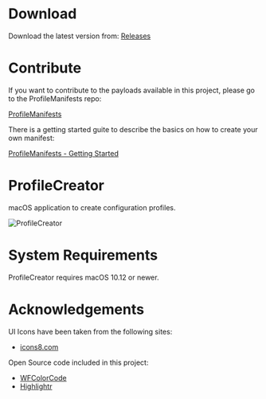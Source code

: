 # Download

Download the latest version from: [Releases](https://github.com/erikberglund/ProfileCreator/releases)

# Contribute

If you want to contribute to the payloads available in this project, please go to the ProfileManifests repo:

[ProfileManifests](https://github.com/erikberglund/ProfileManifests)

There is a getting started guite to describe the basics on how to create your own manifest:

[ProfileManifests - Getting Started](https://github.com/erikberglund/ProfileManifests/wiki/Getting-Started)

# ProfileCreator
macOS application to create configuration profiles.

![ProfileCreator](https://github.com/erikberglund/ProfileCreator/blob/master/resources/screenshots/ProfileCreator.png)

# System Requirements
ProfileCreator requires macOS 10.12 or newer.

# Acknowledgements
UI Icons have been taken from the following sites:

* [icons8.com](https://icons8.com)

Open Source code included in this project:

* [WFColorCode](https://github.com/1024jp/WFColorCode)
* [Highlightr](https://github.com/raspu/Highlightr)
